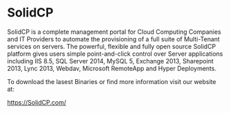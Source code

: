 # SolidCP

SolidCP is a complete management portal for Cloud Computing Companies and IT Providers to automate the provisioning of a full suite of Multi-Tenant services on servers. The powerful, flexible and fully open source SolidCP platform gives users simple point-and-click control over Server applications including IIS 8.5, SQL Server 2014, MySQL 5, Exchange 2013, Sharepoint 2013, Lync 2013, Webdav, Microsoft RemoteApp and Hyper Deployments.

To download the lasest Binaries or find more information visit our website at: 

https://SolidCP.com/